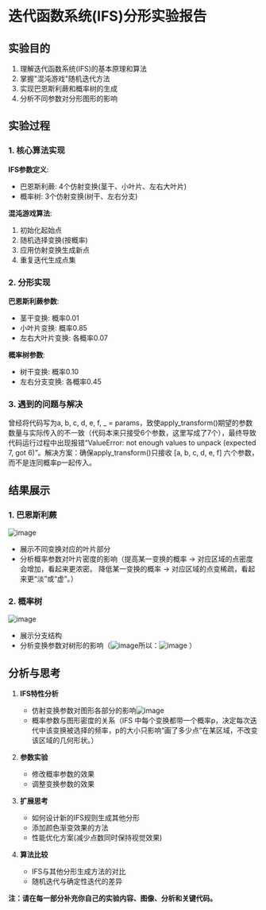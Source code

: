 # 迭代函数系统(IFS)分形实验报告

## 实验目的

1. 理解迭代函数系统(IFS)的基本原理和算法
2. 掌握"混沌游戏"随机迭代方法
3. 实现巴恩斯利蕨和概率树的生成
4. 分析不同参数对分形图形的影响

## 实验过程

### 1. 核心算法实现

**IFS参数定义**:
- 巴恩斯利蕨: 4个仿射变换(茎干、小叶片、左右大叶片)
- 概率树: 3个仿射变换(树干、左右分支)

**混沌游戏算法**:
1. 初始化起始点
2. 随机选择变换(按概率)
3. 应用仿射变换生成新点
4. 重复迭代生成点集

### 2. 分形实现

**巴恩斯利蕨参数**:
- 茎干变换: 概率0.01
- 小叶片变换: 概率0.85
- 左右大叶片变换: 各概率0.07

**概率树参数**:
- 树干变换: 概率0.10
- 左右分支变换: 各概率0.45

### 3. 遇到的问题与解决

曾经将代码写为a, b, c, d, e, f, _ = params，致使apply_transform()期望的参数数量与实际传入的不一致（代码本来只接受6个参数，这里写成了7个），最终导致代码运行过程中出现报错“ValueError: not enough values to unpack (expected 7, got 6)”。解决方案：确保apply_transform()只接收 [a, b, c, d, e, f] 六个参数，而不是连同概率p一起传入。

## 结果展示

### 1. 巴恩斯利蕨
![image](https://github.com/user-attachments/assets/bfa70554-c9d7-4248-a7a4-eaaf88da6d02)

- 展示不同变换对应的叶片部分
- 分析概率参数对叶片密度的影响（提高某一变换的概率 → 对应区域的点密度会增加，看起来更浓密。
降低某一变换的概率 → 对应区域的点变稀疏，看起来更“淡”或“虚”。）

### 2. 概率树 
![image](https://github.com/user-attachments/assets/9b81cfe7-3a6e-4f2d-bbb7-8f069664c522)

- 展示分支结构
- 分析变换参数对树形的影响（![image](https://github.com/user-attachments/assets/89329618-825c-4fad-bc2c-ef73de440683)所以：![image](https://github.com/user-attachments/assets/377c06d2-17ad-411b-a8b7-8973fc5e26fa)
）

## 分析与思考

1. **IFS特性分析**
   - 仿射变换参数对图形各部分的影响![image](https://github.com/user-attachments/assets/691d6820-2cdd-4482-9453-050930e00b1c)
   - 概率参数与图形密度的关系（IFS 中每个变换都带一个概率p，决定每次迭代中该变换被选择的频率，p的大小只影响“画了多少点”在某区域，不改变该区域的几何形状。）

2. **参数实验**
   - 修改概率参数的效果
   - 调整变换参数的效果

3. **扩展思考**
   - 如何设计新的IFS规则生成其他分形
   - 添加颜色渐变效果的方法
   - 性能优化方案(减少点数同时保持视觉效果)

4. **算法比较**
   - IFS与其他分形生成方法的对比
   - 随机迭代与确定性迭代的差异

**注：请在每一部分补充你自己的实验内容、图像、分析和关键代码。**
